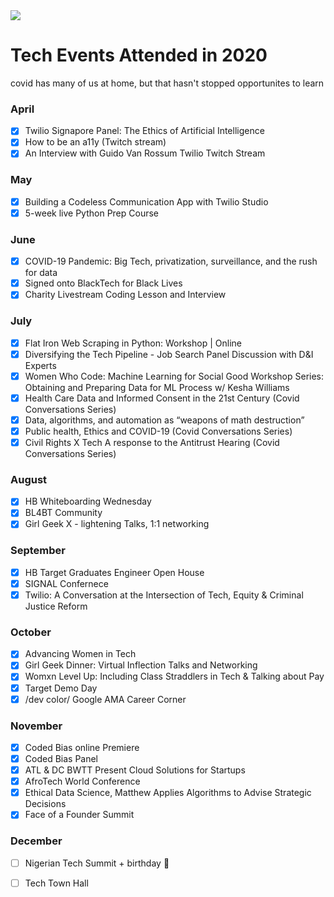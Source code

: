 <img src="https://i.ibb.co/vLWHMfQ/abitmoji.jpg">




# Tech Events Attended in 2020
covid has many of us at home, but that hasn't stopped opportunites to learn

### April

- [x] 	Twilio Signapore Panel: The Ethics of Artificial Intelligence  
- [x]	How to be an a11y (Twitch stream)
- [x]	An Interview with Guido Van Rossum Twilio Twitch Stream

### May	

- [x] 	Building a Codeless Communication App with Twilio Studio
- [x] 	5-week live Python Prep Course 

### June	
- [x]	COVID-19 Pandemic: Big Tech, privatization, surveillance, and the rush for data
- [x]	Signed onto BlackTech for Black Lives
- [x]	Charity Livestream Coding Lesson and Interview

### July	
- [x]	Flat Iron Web Scraping in Python: Workshop | Online
- [x]	Diversifying the Tech Pipeline - Job Search Panel Discussion with D&I Experts
- [x]	Women Who Code: Machine Learning for Social Good Workshop Series: Obtaining and Preparing Data for ML Process w/ Kesha Williams
- [x]	Health Care Data and Informed Consent in the 21st Century (Covid Conversations Series) 
- [x]	Data, algorithms, and automation as “weapons of math destruction”
- [x]	Public health, Ethics and COVID-19  (Covid Conversations Series) 
- [x]	Civil Rights X Tech A response to the Antitrust Hearing  (Covid Conversations Series) 

### August	
- [x]  	HB Whiteboarding Wednesday
- [x]  	BL4BT Community
- [x]	Girl Geek X - lightening Talks, 1:1 networking

### September
- [x]  	HB Target Graduates Engineer Open House
- [x]	SIGNAL Confernece 
- [x]	Twilio: A Conversation at the Intersection of Tech, Equity & Criminal Justice Reform

### October
- [x]	Advancing Women in Tech
- [x]	Girl Geek Dinner: Virtual Inflection Talks and Networking 
- [x]	Womxn Level Up: Including Class Straddlers in Tech & Talking about Pay
- [x]	Target Demo Day
- [x]	/dev color/ Google AMA Career Corner

### November
- [x]	Coded Bias online Premiere 
- [x]	Coded Bias Panel
- [x]	ATL & DC BWTT Present Cloud Solutions for Startups
- [x]	AfroTech World Conference
- [x]	Ethical Data Science, Matthew Applies Algorithms to Advise Strategic Decisions
- [x]	Face of a Founder Summit

### December
- [ ]	Nigerian Tech Summit + birthday 🥳
- [ ]   Tech Town Hall 
	
